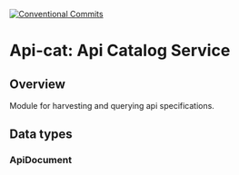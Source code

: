 [![Conventional Commits](https://img.shields.io/badge/Conventional%20Commits-1.0.0-yellow.svg)](https://conventionalcommits.org)

# Api-cat: Api Catalog Service

## Overview

Module for harvesting and querying api specifications. 

## Data types

### ApiDocument

